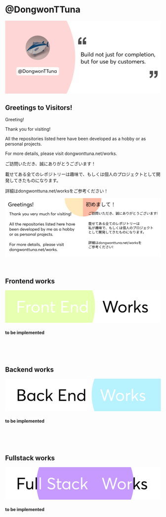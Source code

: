 # @DongwonTTuna

[![Top Banner](img/topBanner.png)](https://dongwontuna.net/)

## Greetings to Visitors!


Greeting!

Thank you for visiting!

All the repositories listed here have been developed as a hobby or as personal projects.

For more details, please visit dongwonttuna.net/works.


ご訪問いただき、誠にありがとうございます！

載せてある全てのレポジトリーは趣味で、もしくは個人のプロジェクトとして開発してきたものになります。

詳細はdongwonttuna.net/worksをご参考ください！



[![Greeting](img/greeting.png)](<(https://dongwontuna.net/)>)
<br/>
<br/>
<br/>

## Frontend works

[![Frontend Banner](/img/frontendWorks.png)](https://dongwontuna.net/works/frontend/)

#### to be implemented

<br/>
<br/>
<br/>

## Backend works

[![Backend Banner](/img/backendWorks.png)](https://dongwontuna.net/works/backend/)

#### to be implemented

<br/>
<br/>
<br/>

## Fullstack works

[![Fullstack Banner](/img/fullstackWorks.png)](https://dongwontuna.net/works/fullstack/)

#### to be implemented

<br/>
<br/>
<br/>
